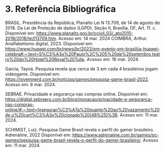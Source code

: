 # 3.	Referência Bibliográfica

BRASIL. Presidência da República; Planalto Lei N 13.709, de 14 de agosto de 2018. Da Lei de Proteção de dados (LGPD). Seção II, Brasília, DF, Art. 11. c. Disponível em: https://www.planalto.gov.br/ccivil_03/_ato2015-2018/2018/lei/l13709.htm. Acesso em: 14 mar. 2024
COIMBRA, Arthur.          Analfabetismo digital,           2023.                       Disponível                 em:                       https://www.huawei.com/br/news/br/2023/em-evento-em-brasiliia-huawei-celebra#:~:text=S%C3%A3o%20Paulo%2C%205%20de%20setembro,teatro%20do%20Hotel%20Royal%20Tulip. Acesso em: 16 mar. 2024.

Garcia, Tayná. Pesquisa revela que cerca de 3 em cada 4 brasileiros jogam videogame.
Disponível em: https://jovemnerd.com.br/noticias/games/pesquisa-game-brasil-2022.
Acesso em: 8 mar. 2024.

SEBRAE. Privacidade e segurança nas compras online. Disponível em:
https://digital.sebraers.com.br/blog/inovacao/privacidade-e-seguranca-nas-compras-online/#:~:text=Inseguran%C3%A7a%20quanto%20ao%20vazamento%20de,o%20cart%C3%A3o%20clonado%20(48%25)%3B. Acesso em: 11 mar. 2024.


SCHIMIST, Luiz. Pesquisa Game Brasil revela o perfil do gamer brasileiro. Adrenaline, 2022
Disponível            em:		https://www.adrenaline.com.br/games/pc-games/pesquisa-game-brasil-revela-o-perfil-do-gamer-brasileiro/. Acesso em: 11 mar. 2024.

